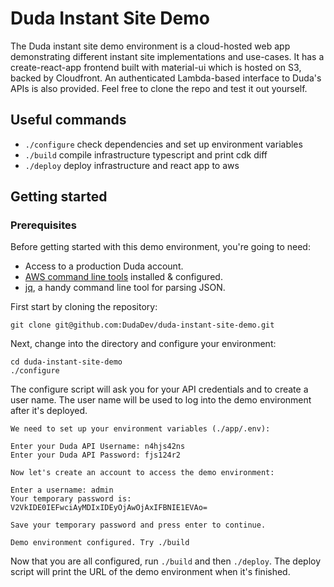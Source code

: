 # Duda Instant Site Demo

The Duda instant site demo environment is a cloud-hosted web app demonstrating different instant site implementations and use-cases. It has a create-react-app frontend built with material-ui which is hosted on S3, backed by Cloudfront. An authenticated Lambda-based interface to Duda's APIs is also provided. Feel free to clone the repo and test it out yourself. 

## Useful commands

 * `./configure`   check dependencies and set up environment variables
 * `./build`   compile infrastructure typescript and print cdk diff
 * `./deploy`    deploy infrastructure and react app to aws

## Getting started

### Prerequisites

Before getting started with this demo environment, you're going to need:

* Access to a production Duda account.
* [AWS command line tools](https://docs.aws.amazon.com/cli/latest/userguide/cli-chap-install.html) installed & configured. 
* [jq](https://stedolan.github.io/jq/download/), a handy command line tool for parsing JSON. 

First start by cloning the repository:

```
git clone git@github.com:DudaDev/duda-instant-site-demo.git
```

Next, change into the directory and configure your environment:

```
cd duda-instant-site-demo
./configure
```

The configure script will ask you for your API credentials and to create a user name. The user name will be used to log into the demo environment after it's deployed.

```
We need to set up your environment variables (./app/.env):

Enter your Duda API Username: n4hjs42ns
Enter your Duda API Password: fjs124r2  

Now let's create an account to access the demo environment:

Enter a username: admin
Your temporary password is: V2VkIDE0IEFwciAyMDIxIDEyOjAwOjAxIFBNIE1EVAo=

Save your temporary password and press enter to continue.

Demo environment configured. Try ./build
```

Now that you are all configured, run `./build` and then `./deploy`. The deploy script will print the URL of the demo environment when it's finished.
